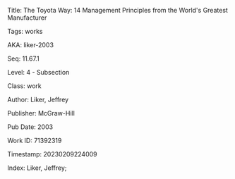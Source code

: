 Title:  The Toyota Way: 14 Management Principles from the World's Greatest Manufacturer

Tags:   works

AKA:    liker-2003

Seq:    11.67.1

Level:  4 - Subsection

Class:  work

Author: Liker, Jeffrey

Publisher: McGraw-Hill

Pub Date: 2003

Work ID: 71392319

Timestamp: 20230209224009

Index:  Liker, Jeffrey; 
